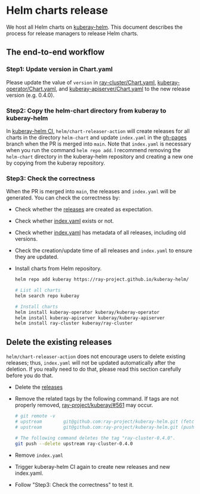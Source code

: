 # Helm charts release 

We host all Helm charts on [kuberay-helm](https://github.com/ray-project/kuberay-helm). This document describes the process for release managers to release Helm charts.

## The end-to-end workflow
### Step1: Update version in Chart.yaml
Please update the value of `version` in [ray-cluster/Chart.yaml](https://github.com/ray-project/kuberay/blob/master/helm-chart/ray-cluster/Chart.yaml), [kuberay-operator/Chart.yaml](https://github.com/ray-project/kuberay/blob/master/helm-chart/kuberay-operator/Chart.yaml), and [kuberay-apiserver/Chart.yaml](https://github.com/ray-project/kuberay/blob/master/helm-chart/kuberay-apiserver/Chart.yaml) to the new release version (e.g. 0.4.0).

### Step2: Copy the helm-chart directory from kuberay to kuberay-helm
In [kuberay-helm CI](https://github.com/ray-project/kuberay-helm/blob/main/.github/workflows/chart-release.yaml), `helm/chart-releaser-action` will create releases for all charts in the directory `helm-chart` and update `index.yaml` in the [gh-pages](https://github.com/ray-project/kuberay-helm/tree/gh-pages) branch when the PR is merged into `main`. Note that `index.yaml` is necessary when you run the command `helm repo add`. I recommend removing the `helm-chart` directory in the kuberay-helm repository and creating a new one by copying from the kuberay repository.

### Step3: Check the correctness
When the PR is merged into `main`, the releases and `index.yaml` will be generated. You can check the correctness by:

* Check whether the [releases](https://github.com/ray-project/kuberay-helm/releases) are created as expectation.
* Check whether [index.yaml](https://github.com/ray-project/kuberay-helm/blob/gh-pages/index.yaml) exists or not.
* Check whether [index.yaml](https://github.com/ray-project/kuberay-helm/blob/gh-pages/index.yaml) has metadata of all releases, including old versions.
* Check the creation/update time of all releases and `index.yaml` to ensure they are updated.

* Install charts from Helm repository.
    ```sh
    helm repo add kuberay https://ray-project.github.io/kuberay-helm/

    # List all charts
    helm search repo kuberay

    # Install charts
    helm install kuberay-operator kuberay/kuberay-operator
    helm install kuberay-apiserver kuberay/kuberay-apiserver
    helm install ray-cluster kuberay/ray-cluster   
    ```

## Delete the existing releases
`helm/chart-releaser-action` does not encourage users to delete existing releases; thus, `index.yaml` will not be updated automatically after the deletion. If you really need to do that, please read this section carefully before you do that.

* Delete the [releases](https://github.com/ray-project/kuberay-helm/releases)
* Remove the related tags by the following command. If tags are not properly removed, [ray-project/kuberay/#561](https://github.com/ray-project/kuberay/issues/561) may occur.

    ```sh
    # git remote -v
    # upstream        git@github.com:ray-project/kuberay-helm.git (fetch)
    # upstream        git@github.com:ray-project/kuberay-helm.git (push)

    # The following command deletes the tag "ray-cluster-0.4.0".
    git push --delete upstream ray-cluster-0.4.0
    ```
* Remove `index.yaml`
* Trigger kuberay-helm CI again to create new releases and new index.yaml.
* Follow "Step3: Check the correctness" to test it.